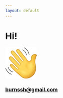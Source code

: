```yaml
---
layout: default
---
```


# Hi!

<img src="https://github.com/seeess1/seeess1.github.io/raw/master/assets/images/wave.png" alt="Hi!" width="100"/>

<h3><a href="mailto: burnssh@gmail.com">burnssh@gmail.com</a></h3>